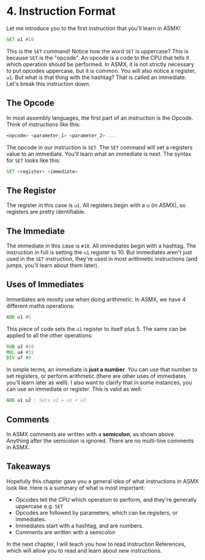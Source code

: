 # 4. Instruction Format
Let me introduce you to the first instruction that you'll learn in ASMX!

```asm
SET u1 #10
```

This is the `SET` command! Notice how the word `SET` is uppercase? This is because `SET` is the "opcode". An opcode is a code to the CPU that tells it which operation should be performed. In ASMX, it is not strictly necessary to put opcodes uppercase, but it is common. You will also notice a register, `u1`. But what is that thing with the hashtag? That is called an immediate. Let's break this instruction down.

## The Opcode

In most assembly languages, the first part of an instruction is the Opcode. Think of instructions like this:

```asm
<opcode> <parameter_1> <parameter_2> ...
```

The opcode in our instruction is `SET`. The `SET` command will set a registers value to an immediate. You'll learn what an immediate is next. The syntax for `SET` looks like this:

```asm
SET <register> <immediate>
```

## The Register
The register in this case is `u1`. All registers begin with a u (in ASMX), so registers are pretty identifiable.

## The Immediate
The immediate in this case is `#10`. All immediates begin with a hashtag. The instruction in full is setting the `u1` register to 10. But immediates aren't just used in the `SET` instruction, they're used in most arithmetic instructions (and jumps, you'll learn about them later).

## Uses of Immediates
Immediates are mostly use when doing arithmetic. In ASMX, we have 4 different maths operations:

```asm
ADD u1 #5
```
This piece of code sets the `u1` register to itself plus 5.
The same can be applied to all the other operations:
```asm
SUB u2 #10
MUL u4 #32
DIV u7 #9
```

In simple terms, an immediate is **just a number**. You can use that number to set registers, or perform arithmetic (there are other uses of immediates you'll learn later as well). I also want to clarify that in some instances, you can use an immediate or register. This is valid as well:

```asm
ADD u1 u2 ; Sets u1 = u1 + u2
```

## Comments
In ASMX comments are written with a **semicolon**, as shown above. Anything after the semicolon is ignored. There are no multi-line comments in ASMX.

## Takeaways
Hopefully this chapter gave you a general idea of what instructions in ASMX look like. Here is a summary of what is most important:

- Opcodes tell the CPU which operation to perform, and they're generally uppercase e.g. `SET`
- Opcodes are followed by parameters, which can be registers, or immediates.
- Immediates start with a hashtag, and are numbers.
- Comments are written with a semicolon

In the next chapter, I will teach you how to read Instruction References, which will allow you to read and learn about new instructions.